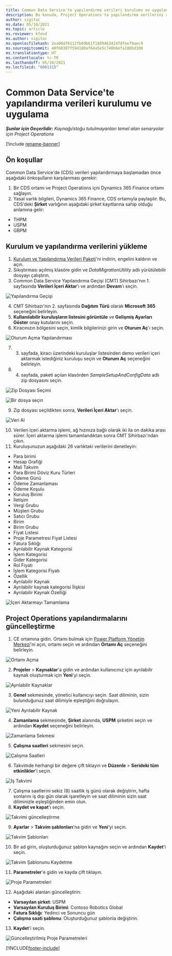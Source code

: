 ```yaml
---
title: Common Data Service'te yapılandırma verileri kurulumu ve uygulama
description: Bu konuda, Project Operations'ta yapılandırma verilerini ayarlama ve uygulama hakkında bilgiler sağlanmaktadır.
author: sigitac
ms.date: 05/10/2021
ms.topic: article
ms.reviewer: kfend
ms.author: sigitac
ms.openlocfilehash: 2ea00df6112fb69b61f1889463424fdfee79aec9
ms.sourcegitcommit: 40f68387f594180af64a5e5c748b6efa188bd300
ms.translationtype: HT
ms.contentlocale: tr-TR
ms.lasthandoff: 05/10/2021
ms.locfileid: "6001315"
---
```

# <a name="set-up-and-apply-configuration-data-in-the-common-data-service"></a>Common Data Service'te yapılandırma verileri kurulumu ve uygulama 

_**Şunlar için Geçerlidir:** Kaynağı/stoğu tutulmayanları temel alan senaryolar için Project Operations_

[!include [rename-banner](~/includes/cc-data-platform-banner.md)]

## <a name="prerequisites"></a>Ön koşullar

Common Data Service'de (CDS) verileri yapılandırmaya başlamadan önce aşağıdaki önkoşulların karşılanması gerekir:

1.  Bir CDS ortamı ve Project Operations içni Dynamics 365 Finance ortamı sağlayın.
2.  Yasal varlık bilgileri, Dynamics 365 Finance, CDS ortamıyla paylaşılır. Bu, CDS'deki **Şirket** varlığının aşağıdaki şirket kayıtlarına sahip olduğu anlamına gelir:
  - THPM
  - USPM
  - GBPM

## <a name="install-setup-and-configuration-data"></a>Kurulum ve yapılandırma verilerini yükleme

1. [Kurulum ve Yapılandırma Verileri Paketi](https://download.microsoft.com/download/e/2/d/e2da6c98-d5dd-450c-aabe-fd6bf2ba374b/ProjOpsSampleSetupData-%20Integrated%20Latest.zip)'ni indirin, engelini kaldırın ve açın.
2. Sıkıştırması açılmış klasöre gidin ve *DataMigrationUtility* adlı yürütülebilir dosyayı çalıştırın.
3. Common Data Service Yapılandırma Geçişi (CMT) Sihirbazı'nın 1. sayfasında **Verileri İçeri Aktar**'ı ve ardından **Devam**'ı seçin.

![Yapılandırma Geçişi](./media/1ConfigurationMigration.png)

4. CMT Sihirbazı'nın 2. sayfasında **Dağıtım Türü** olarak **Microsoft 365** seçeneğini belirleyin.
5. **Kullanılabilir kuruluşların listesini görüntüle** ve **Gelişmiş Ayarları Göster** onay kutularını seçin.
6. Kiracınızın bölgesini seçin, kimlik bilgilerinizi girin ve **Oturum Aç**'ı seçin.

![Oturum Açma Yapılandırması](./media/2ConfigurationSignin.png)

7. 3. sayfada, kiracı üzerindeki kuruluşlar listesinden demo verileri içeri aktarmak istediğiniz kuruluşu seçin ve **Oturum Aç** seçeneğini belirleyin.
8. 4. sayfada, paketi açılan klasörden *SampleSetupAndConfigData* adlı zip dosyasını seçin.

![Zip Dosyası Seçimi](./media/3ZipFile.png)

![Bir dosya seçin](./media/4SelectAFile.png)

9. Zip dosyası seçildikten sonra, **Verileri İçeri Aktar**'ı seçin.

![Veri Al](./media/5ImportData.png)

10. Verileri içeri aktarma işlemi, ağ hızınıza bağlı olarak iki ila on dakika arası sürer. İçeri aktarma işlemi tamamlandıktan sonra CMT Sihirbazı'ndan çıkın. 
11. Kuruluşunuzun aşağıdaki 26 varlıktaki verilerini denetleyin:

  - Para birimi
  - Hesap Grafiği
  - Mali Takvim
  - Para Birimi Döviz Kuru Türleri
  - Ödeme Günü
  - Ödeme Zamanlaması
  - Ödeme Koşulu
  - Kuruluş Birimi
  - İletişim
  - Vergi Grubu
  - Müşteri Grubu
  - Satıcı Grubu
  - Birim
  - Birim Grubu
  - Fiyat Listesi
  - Proje Parametresi Fiyat Listesi
  - Fatura Sıklığı
  - Ayrılabilir Kaynak Kategorisi
  - İşlem Kategorisi
  - Gider Kategorisi
  - Rol Fiyatı
  - İşlem Kategorisi Fiyatı
  - Özellik
  - Ayrılabilir Kaynak
  - Ayrılabilir kaynak kategorisi İlişkisi
  - Ayrılabilir Kaynak Özelliği

![İçeri Aktarmayı Tamamlama](./media/6CompleteImport.png)

## <a name="update-project-operations-configurations"></a>Project Operations yapılandırmalarını güncelleştirme

1. CE ortamına gidin. Ortamı bulmak için [Power Platform Yönetim Merkezi](https://admin.powerplatform.microsoft.com/environments)'ni açın, ortamı seçin ve ardından **Ortamı Aç** seçeneğini belirleyin. 

![Ortamı Açma](./media/7OpenEnvironment.png)

2. **Projeler** > **Kaynaklar**'a gidin ve ardından kullanıcınız için ayrılabilir kaynak oluşturmak için **Yeni**'yi seçin.

![Ayrılabilir Kaynaklar](./media/8BookableResources.png)

3. **Genel** sekmesinde, yönetici kullanıcıyı seçin. Saat diliminin, sizin bulunduğunuz saat dilimiyle eşleştiğini doğrulayın. 

![Yeni Ayrılabilir Kaynak](./media/9NewBookableResource.png)

4. **Zamanlama** sekmesinde, **Şirket** alanında, **USPM** şirketini seçin ve ardından **Kaydet** seçeneğini belirleyin. 

![Zamanlama Sekmesi](./media/10SchedulingTab.png)

5. **Çalışma saatleri** sekmesini seçin.  

![Çalışma Saatleri](./media/11WorkHours.png)

6. Takvimde herhangi bir değere çift tıklayın ve **Düzenle** > **Serideki tüm etkinlikler**'i seçin. 

![İş Takvimi](./media/12WorkCalendar.png)

7. Çalışma saatlerini sekiz (8) saatlik iş günü olarak değiştirin, hafta sonlarını iş dışı gün olarak işaretleyin ve saat diliminin sizin saat diliminizle eşleştiğinden emin olun. 
8. **Kaydet ve kapat**'ı seçin.

![Takvimi güncelleştirme](./media/13UpdateCalendar.png)

9. **Ayarlar** > **Takvim şablonları**'na gidin ve **Yeni**'yi seçin.
 
 ![Takvim Şablonları](./media/14CalendarTemplates.png)
 
 10. Bir ad girin, oluşturduğunuz şablon kaynağını seçin ve ardından **Kaydet**'i seçin. 
 
 ![Takvim Şablonunu Kaydetme](./media/15SaveCalendarTemplate.png)
 
 11. **Parametreler**'e gidin ve kayda çift tıklayın. 
 
 ![Proje Parametreleri](./media/16ProjectParameters.png)
 
12. Aşağıdaki alanları güncelleştirin:

 - **Varsayılan şirket**: USPM
 - **Varsayılan Kuruluş Birimi**: Contoso Robotics Global
 - **Fatura Sıklığı**: Yedinci ve Sonuncu gün
 - **Çalışma saati şablonu**: Oluşturduğunuz şablonla değiştirin.

13. **Kaydet**'i seçin. 

![Güncelleştirilmiş Proje Parametreleri](./media/17UpdatedProjectParameters.png)


[!INCLUDE[footer-include](../includes/footer-banner.md)]
